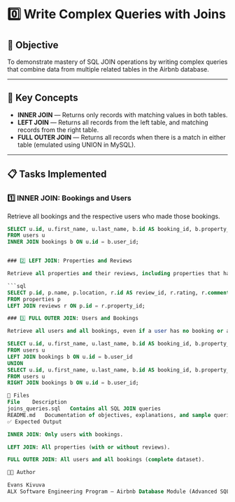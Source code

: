 # 0️⃣ Write Complex Queries with Joins

## 🎯 Objective
To demonstrate mastery of SQL JOIN operations by writing complex queries that combine data from multiple related tables in the Airbnb database.

---

## 🧠 Key Concepts
- **INNER JOIN** — Returns only records with matching values in both tables.
- **LEFT JOIN** — Returns all records from the left table, and matching records from the right table.
- **FULL OUTER JOIN** — Returns all records when there is a match in either table (emulated using UNION in MySQL).

---

## 📋 Tasks Implemented

### 1️⃣ INNER JOIN: Bookings and Users
Retrieve all bookings and the respective users who made those bookings.

```sql
SELECT u.id, u.first_name, u.last_name, b.id AS booking_id, b.property_id, b.start_date, b.end_date
FROM users u
INNER JOIN bookings b ON u.id = b.user_id;


### 2️⃣ LEFT JOIN: Properties and Reviews

Retrieve all properties and their reviews, including properties that have no reviews.

```sql
SELECT p.id, p.name, p.location, r.id AS review_id, r.rating, r.comment
FROM properties p
LEFT JOIN reviews r ON p.id = r.property_id;

### 3️⃣ FULL OUTER JOIN: Users and Bookings

Retrieve all users and all bookings, even if a user has no booking or a booking is not linked to a user.

SELECT u.id, u.first_name, u.last_name, b.id AS booking_id, b.property_id, b.start_date, b.end_date
FROM users u
LEFT JOIN bookings b ON u.id = b.user_id
UNION
SELECT u.id, u.first_name, u.last_name, b.id AS booking_id, b.property_id, b.start_date, b.end_date
FROM users u
RIGHT JOIN bookings b ON u.id = b.user_id;

🧩 Files
File	Description
joins_queries.sql	Contains all SQL JOIN queries
README.md	Documentation of objectives, explanations, and sample queries
✅ Expected Output

INNER JOIN: Only users with bookings.

LEFT JOIN: All properties (with or without reviews).

FULL OUTER JOIN: All users and all bookings (complete dataset).

🧑‍💻 Author

Evans Kivuva
ALX Software Engineering Program – Airbnb Database Module (Advanced SQL)

